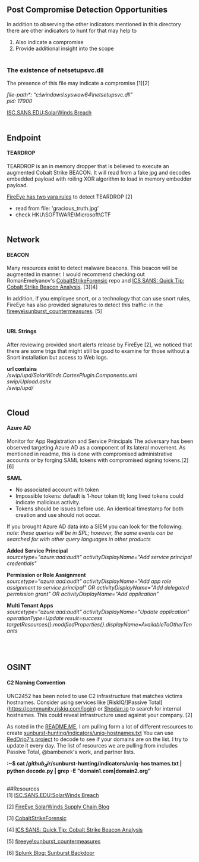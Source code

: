 ## Post Compromise Detection Opportunities
In addition to observing the other indicators mentioned in this directory there are other indicators to hunt for that may help to
1. Also indicate a compromise
2. Provide additional insight into the scope
</br></br>

### The existence of netsetupsvc.dll
The presence of this file may indicate a compromise [1][2]

_file-path*: “c:\\windows\\syswow64\\netsetupsvc.dll" </br>
pid: 17900_

[ISC.SANS.EDU:SolarWinds Breach](https://isc.sans.edu/forums/diary/SolarWinds+Breach+Used+to+Infiltrate+Customer+Networks+Solarigate/26884/1)
</br></br>

## Endpoint
#### TEARDROP
TEARDROP is an in memory dropper that is believed to execute an augmented Cobalt Strike BEACON. It will read from a fake jpg and decodes embedded payload with roiling XOR algorithm to load in memory embedder payload.

[FireEye has two yara rules](https://github.com/fireeye/sunburst_countermeasures/tree/main/rules/TEARDROP/yara) to detect TEARDROP [2]

- read from file: 'gracious_truth.jpg'
- check HKU\SOFTWARE\Microsoft\CTF
</br></br>
## Network
#### BEACON
Many resources exist to detect malware beacons. This beacon will be augmented in manner. I would recommend checking out RomanEmelyanov's [CobaltStrikeForensic](https://github.com/RomanEmelyanov/CobaltStrikeForensic) repo and [ICS SANS: Quick Tip: Cobalt Strike Beacon Analysis](https://isc.sans.edu/forums/diary/Quick+Tip+Cobalt+Strike+Beacon+Analysis/26818). [3][4]

In addition, if you employee snort, or a technology that can use snort rules, FireEye has also provided signatures to detect this traffic: in the [fireeye\sunburst_countermeasures](https://github.com/fireeye/sunburst_countermeasures/tree/main/rules/BEACON/snort). [5]
</br></br>

#### URL Strings
After reviewing provided snort alerts release by FireEye [2], we noticed that there are some trigs that might still be good to examine for those without a Snort installation but access to Web logs.</br>

__url contains__ </br>
_/swip/upd/SolarWinds.CortexPlugin.Components.xml </br>
swip/Upload.ashx </br>
/swip/upd/_
</br></br>

## Cloud
#### Azure AD
Monitor for App Registration and Service Principals
The adversary has been observed targeting Azure AD as a component of its lateral movement. As mentioned in readme, this is done with compromised administrative accounts or by forging SAML tokens with compromised signing tokens.[2][6]

__SAML__
- No associated account with token
- Impossible tokens: default is 1-hour token ttl; long lived tokens could indicate malicious activity.
- Tokens should be issues before use. An identical timestamp for both creation and use should not occur.

If you brought Azure AD data into a SIEM you can look for the following:</br>
_note: these queries will be in SPL; however, the same events can be searched for with other query languages in other products_

__Added Service Principal__ </br>
_sourcetype="azure:aad:audit" activityDisplayName="Add service principal credentials"_

__Permission or Role Assignment__ </br>
_sourcetype="azure:aad:audit" activityDisplayName="Add app role assignment to service principal" OR
activityDisplayName="Add delegated permission grant" OR activityDisplayName="Add application"_

__Multi Tenant Apps__ </br>
_sourcetype="azure:aad:audit" activityDisplayName="Update application" operationType=Update
result=success targetResources{}.modifiedProperties{}.displayName=AvailableToOtherTenants_


</br></br>

## OSINT
#### C2 Naming Convention
UNC2452 has been noted to use C2 infrastructure that matches victims hostnames. Consider using services like [RiskIQ/]Passive Total](https://community.riskiq.com/login) or [Shodan.io](Shodan.io) to search for internal hostnames. This could reveal infrastructure used against your company. [2]

As noted in the [README.ME](https://github.com/christian-taillon/sunburst-hunting/blob/main/README.md), I am pulling form a lot of different resources to create [sunburst-hunting/indicators/uniq-hostnames.txt](https://github.com/christian-taillon/sunburst-hunting/blob/main/indicators/uniq-hostnames.txt)
You can use [RedDrip7's project](https://github.com/RedDrip7/SunBurst_DGA_Decode) to decode to see if your domains are on the list.  I try to update it every day. The list of resources we are pulling from includes Passive Total, @bambenek's work, and partner lists.

__:~$ cat /$github_dir$/sunburst-hunting/indicators/uniq-hos
tnames.txt | python decode.py | grep -E "domain1.com|domain2.org"__
</br></br>

##Resources </br>
[1] [ISC.SANS.EDU:SolarWinds Breach](https://isc.sans.edu/forums/diary/SolarWinds+Breach+Used+to+Infiltrate+Customer+Networks+Solarigate/26884/1)

[2] [FireEye SolarWinds Supply Chain Blog](https://www.fireeye.com/blog/threat-research/2020/12/evasive-attacker-leverages-solarwinds-supply-chain-compromises-with-sunburst-backdoor.html)

[3] [CobaltStrikeForensic](https://github.com/RomanEmelyanov/CobaltStrikeForensic)

[4] [ICS SANS: Quick Tip: Cobalt Strike Beacon Analysis](https://isc.sans.edu/forums/diary/Quick+Tip+Cobalt+Strike+Beacon+Analysis/26818)

[5]  [fireeye\sunburst_countermeasures](https://github.com/fireeye/sunburst_countermeasures/tree/main/rules/BEACON/snort)

[6] [Splunk Blog: Sunburst Backdoor](https://www.splunk.com/en_us/blog/security/sunburst-backdoor-detections-in-splunk.html)
